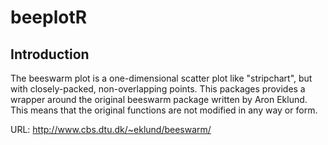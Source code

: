 beeplotR
========

## Introduction
The beeswarm plot is a one-dimensional scatter plot like "stripchart", but with closely-packed, non-overlapping points. This packages provides a wrapper around the original beeswarm package written by Aron Eklund. This means that the original functions are not modified in any way or form.

URL: http://www.cbs.dtu.dk/~eklund/beeswarm/
